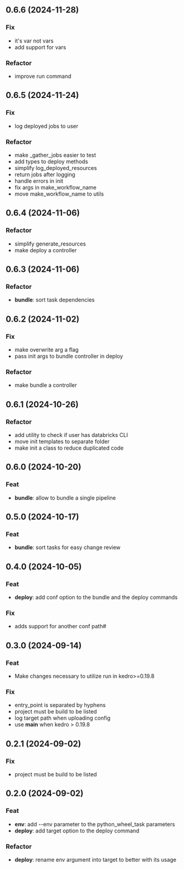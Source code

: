 ## 0.6.6 (2024-11-28)

### Fix

- it's var not vars
- add support for vars

### Refactor

- improve run command

## 0.6.5 (2024-11-24)

### Fix

- log deployed jobs to user

### Refactor

- make _gather_jobs easier to test
- add types to deploy methods
- simplify log_deployed_resources
- return jobs after logging
- handle errors in init
- fix args in make_workflow_name
- move make_workflow_name to utils

## 0.6.4 (2024-11-06)

### Refactor

- simplify generate_resources
- make deploy a controller

## 0.6.3 (2024-11-06)

### Refactor

- **bundle**: sort task dependencies

## 0.6.2 (2024-11-02)

### Fix

- make overwrite arg a flag
- pass init args to bundle controller in deploy

### Refactor

- make bundle a controller

## 0.6.1 (2024-10-26)

### Refactor

- add utility to check if user has databricks CLI
- move init templates to separate folder
- make init a class to reduce duplicated code

## 0.6.0 (2024-10-20)

### Feat

- **bundle**: allow to bundle a single pipeline

## 0.5.0 (2024-10-17)

### Feat

- **bundle**: sort tasks for easy change review

## 0.4.0 (2024-10-05)

### Feat

- **deploy**: add conf option to the bundle and the deploy commands

### Fix

- adds support for another conf path#

## 0.3.0 (2024-09-14)

### Feat

- Make changes necessary to utilize run in kedro>=0.19.8

### Fix

- entry_point is separated by hyphens
- project must be build to be listed
- log target path when uploading config
- use __main__ when kedro > 0.19.8

## 0.2.1 (2024-09-02)

### Fix

- project must be build to be listed

## 0.2.0 (2024-09-02)

### Feat

- **env**: add --env parameter to the python_wheel_task parameters
- **deploy**: add target option to the deploy command

### Refactor

- **deploy**: rename env argument into target to better with its usage
